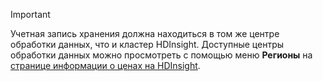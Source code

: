 
> [!IMPORTANT]
> Учетная запись хранения должна находиться в том же центре обработки данных, что и кластер HDInsight. Доступные центры обработки данных можно просмотреть с помощью меню **Регионы** на [странице информации о ценах на HDInsight](https://azure.microsoft.com/pricing/details/hdinsight/).
> 
> 



<!--HONumber=Jan17_HO3-->


